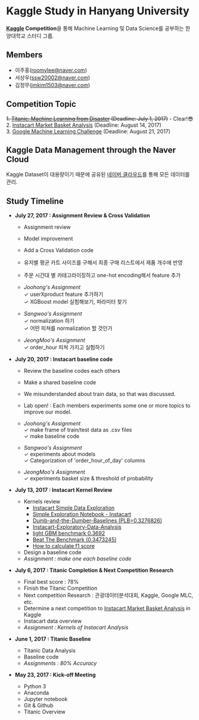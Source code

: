 # Kaggle Study in Hanyang University #

**[Kaggle](https://www.kaggle.com/) Competition**을 통해 Machine Learning 및 Data Science를 공부하는 한양대학교 스터디 그룹.

## Members ##

- 이주홍(roomylee@naver.com)
- 서상우(ssw20002@naver.com)
- 김정무(jmkim1503@naver.com)


## Competition Topic ##

<del>1. [Titanic: Machine Learning from Disaster](https://www.kaggle.com/c/titanic) (Deadline: July 1, 2017)</del> - Clear!😎 <br>
2. [Instacart Market Basket Analysis](https://www.kaggle.com/c/instacart-market-basket-analysis) (Deadline: August 14, 2017)<br>
3. [Google Machine Learning Challenge](https://mlchallenge2017.com/) (Deadline: August 21, 2017)<br>


## Kaggle Data Management through the Naver Cloud ##

Kaggle Dataset이 대용량이기 때문에 공유된 [네이버 클라우드](https://cloud.naver.com/)를 통해 모든 데이터를 관리.


## Study Timeline ##

- **July 27, 2017 : Assignment Review & Cross Validation**
	- Assignment review
	- Model improvement
	- Add a Cross Validation code
	- 유저별 평균 카트 사이즈를 구해서 최종 구매 리스트에서 제품 개수에 반영
	- 주문 시간대 별 카테고라이징하고 one-hot encoding해서 feature 추가

	- *Joohong's Assignment*
		<br>✓ userXproduct feature 추가하기
		<br>✓ XGBoost model 실험해보기, 파라미터 찾기
		
	- *Sangwoo's Assignment*
		<br>✓ normalization 하기
		<br>✓ 어떤 피쳐를 normalization 할 것인가
		
	- *JeongMoo's Assignment*
		<br>✓ order_hour 피쳐 가지고 실험하기

- **July 20, 2017 : Instacart baseline code**
	- Review the baseline codes each others
	- Make a shared baseline code
	- We misunderstanded about train data, so that was discussed.
	- Lab open! : Each members experiments some one or more topics to improve our model.
	
	- *Joohong's Assignment*
		<br>✓ make frame of train/test data as .csv files
		<br>✓ make baseline code
	- *Sangwoo's Assignment*
		<br>✓ experiments about models
		<br>✓ Categorization of 'order_hour_of_day' columns
	- *JeongMoo's Assignment*
		<br>✓ experiments basket size & threshold of probability

- **July 13, 2017 : Instacart Kernel Review**
	- Kernels review
		- [Instacart Simple Data Exploration
](https://www.kaggle.com/serigne/instacart-simple-data-exploration)
		- [Simple Exploration Notebook - Instacart](https://www.kaggle.com/sudalairajkumar/simple-exploration-notebook-instacart)
		- [Dumb-and-the-Dumber-Baselines (PLB=0.3276826)
](https://www.kaggle.com/frednavruzov/dumb-and-the-dumber-baselines-plb-0-3276826)
		- [Instacart-Exploratory-Data-Analysis
](https://www.kaggle.com/frednavruzov/instacart-exploratory-data-analysis)
		- [light GBM benchmark 0.3692
](https://www.kaggle.com/paulantoine/light-gbm-benchmark-0-3692)
		- [Beat The Benchmark (0.3473245)](https://www.kaggle.com/misfyre/beat-the-benchmark-0-3473245)
		- [How to calculate f1 score](https://www.kaggle.com/hongweizhang/how-to-calculate-f1-score)
	- Design a baseline code
	- *Assignment : make one each baseline code*

- **July 6, 2017 : Titanic Completion & Next Competition Research**
	- Final best score : 78%
	- Finish the Titanic Competition
	- Next competition Research : 관광데이터분석대회, Kaggle, Google MLC, etc.
	- Determine a next competition to [Instacart Market Basket Analysis](https://www.kaggle.com/c/instacart-market-basket-analysis) in Kaggle
	- Instacart data overview
	- *Assignment : Kernels of Instacart Analysis*

- **June 1, 2017 : Titanic Baseline**
	- Titanic Data Analysis
	- Baseline code
	- *Assignments : 80% Accuracy*

- **May 23, 2017 : Kick-off Meeting**
	- Python 3
	- Anaconda
	- Jupyter notebook
	- Git & Github
	- Titanic Overview
